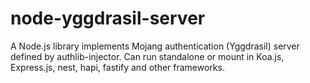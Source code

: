 # node-yggdrasil-server
A Node.js library implements Mojang authentication (Yggdrasil) server defined by authlib-injector. Can run standalone or mount in Koa.js, Express.js, nest, hapi, fastify and other frameworks.
